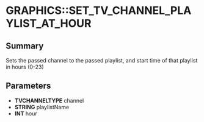 # GRAPHICS::SET_TV_CHANNEL_PLAYLIST_AT_HOUR

## Summary
Sets the passed channel to the passed playlist, and start time of that playlist in hours (0-23)

## Parameters
* **TVCHANNELTYPE** channel
* **STRING** playlistName
* **INT** hour